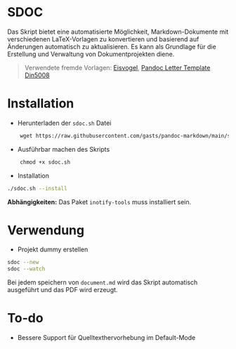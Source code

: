 
# SDOC
Das Skript bietet eine automatisierte Möglichkeit, Markdown-Dokumente mit verschiedenen LaTeX-Vorlagen zu konvertieren und basierend auf Änderungen automatisch zu aktualisieren. Es kann als Grundlage für die Erstellung und Verwaltung von Dokumentprojekten diene.

> Verwendete fremde Vorlagen: [Eisvogel](https://github.com/Wandmalfarbe/pandoc-latex-template), [Pandoc Letter Template Din5008](https://github.com/benedictdudel/pandoc-letter-din5008)

# Installation
* Herunterladen der ```sdoc.sh``` Datei
```sh
    wget https://raw.githubusercontent.com/gasts/pandoc-markdown/main/sdoc.sh
```
* Ausführbar machen des Skripts
```sh
    chmod +x sdoc.sh
```
* Installation
```sh
./sdoc.sh --install
```

**Abhängigkeiten:** Das Paket ```inotify-tools``` muss installiert sein.

# Verwendung
* Projekt dummy erstellen
```sh
sdoc --new
sdoc --watch
```
Bei jedem speichern von ```document.md``` wird das Skript automatisch ausgeführt und das PDF wird erzeugt.

# To-do
* Bessere Support für Quelltexthervorhebung im Default-Mode